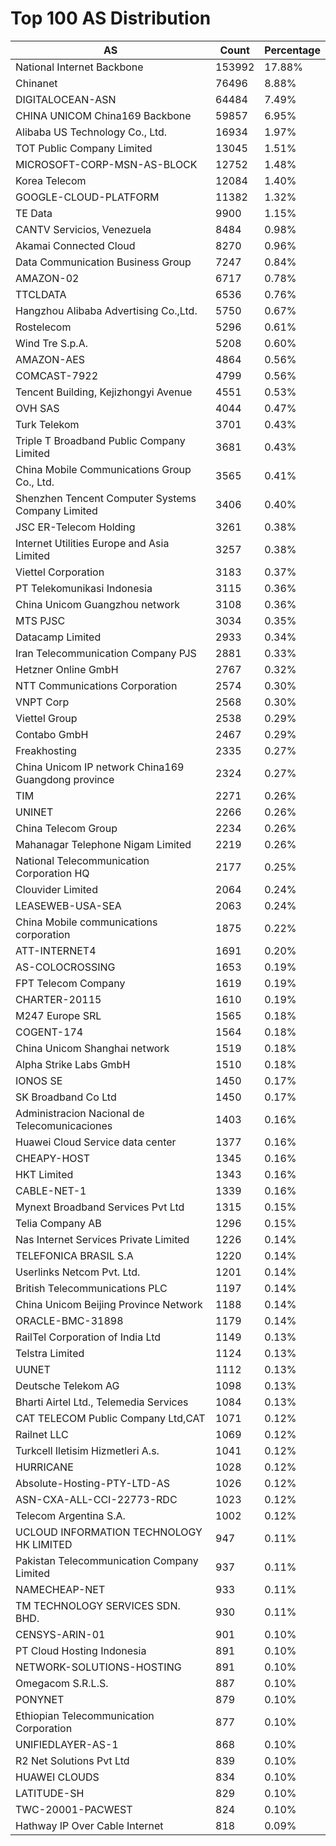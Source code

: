 # Top 100 AS Distribution
| AS | Count | Percentage |
|----|----|----|
| National Internet Backbone | 153992 | 17.88% |
| Chinanet | 76496 | 8.88% |
| DIGITALOCEAN-ASN | 64484 | 7.49% |
| CHINA UNICOM China169 Backbone | 59857 | 6.95% |
| Alibaba US Technology Co., Ltd. | 16934 | 1.97% |
| TOT Public Company Limited | 13045 | 1.51% |
| MICROSOFT-CORP-MSN-AS-BLOCK | 12752 | 1.48% |
| Korea Telecom | 12084 | 1.40% |
| GOOGLE-CLOUD-PLATFORM | 11382 | 1.32% |
| TE Data | 9900 | 1.15% |
| CANTV Servicios, Venezuela | 8484 | 0.98% |
| Akamai Connected Cloud | 8270 | 0.96% |
| Data Communication Business Group | 7247 | 0.84% |
| AMAZON-02 | 6717 | 0.78% |
| TTCLDATA | 6536 | 0.76% |
| Hangzhou Alibaba Advertising Co.,Ltd. | 5750 | 0.67% |
| Rostelecom | 5296 | 0.61% |
| Wind Tre S.p.A. | 5208 | 0.60% |
| AMAZON-AES | 4864 | 0.56% |
| COMCAST-7922 | 4799 | 0.56% |
| Tencent Building, Kejizhongyi Avenue | 4551 | 0.53% |
| OVH SAS | 4044 | 0.47% |
| Turk Telekom | 3701 | 0.43% |
| Triple T Broadband Public Company Limited | 3681 | 0.43% |
| China Mobile Communications Group Co., Ltd. | 3565 | 0.41% |
| Shenzhen Tencent Computer Systems Company Limited | 3406 | 0.40% |
| JSC ER-Telecom Holding | 3261 | 0.38% |
| Internet Utilities Europe and Asia Limited | 3257 | 0.38% |
| Viettel Corporation | 3183 | 0.37% |
| PT Telekomunikasi Indonesia | 3115 | 0.36% |
| China Unicom Guangzhou network | 3108 | 0.36% |
| MTS PJSC | 3034 | 0.35% |
| Datacamp Limited | 2933 | 0.34% |
| Iran Telecommunication Company PJS | 2881 | 0.33% |
| Hetzner Online GmbH | 2767 | 0.32% |
| NTT Communications Corporation | 2574 | 0.30% |
| VNPT Corp | 2568 | 0.30% |
| Viettel Group | 2538 | 0.29% |
| Contabo GmbH | 2467 | 0.29% |
| Freakhosting | 2335 | 0.27% |
| China Unicom IP network China169 Guangdong province | 2324 | 0.27% |
| TIM | 2271 | 0.26% |
| UNINET | 2266 | 0.26% |
| China Telecom Group | 2234 | 0.26% |
| Mahanagar Telephone Nigam Limited | 2219 | 0.26% |
| National Telecommunication Corporation HQ | 2177 | 0.25% |
| Clouvider Limited | 2064 | 0.24% |
| LEASEWEB-USA-SEA | 2063 | 0.24% |
| China Mobile communications corporation | 1875 | 0.22% |
| ATT-INTERNET4 | 1691 | 0.20% |
| AS-COLOCROSSING | 1653 | 0.19% |
| FPT Telecom Company | 1619 | 0.19% |
| CHARTER-20115 | 1610 | 0.19% |
| M247 Europe SRL | 1565 | 0.18% |
| COGENT-174 | 1564 | 0.18% |
| China Unicom Shanghai network | 1519 | 0.18% |
| Alpha Strike Labs GmbH | 1510 | 0.18% |
| IONOS SE | 1450 | 0.17% |
| SK Broadband Co Ltd | 1450 | 0.17% |
| Administracion Nacional de Telecomunicaciones | 1403 | 0.16% |
| Huawei Cloud Service data center | 1377 | 0.16% |
| CHEAPY-HOST | 1345 | 0.16% |
| HKT Limited | 1343 | 0.16% |
| CABLE-NET-1 | 1339 | 0.16% |
| Mynext Broadband Services Pvt Ltd | 1315 | 0.15% |
| Telia Company AB | 1296 | 0.15% |
| Nas Internet Services Private Limited | 1226 | 0.14% |
| TELEFONICA BRASIL S.A | 1220 | 0.14% |
| Userlinks Netcom Pvt. Ltd. | 1201 | 0.14% |
| British Telecommunications PLC | 1197 | 0.14% |
| China Unicom Beijing Province Network | 1188 | 0.14% |
| ORACLE-BMC-31898 | 1179 | 0.14% |
| RailTel Corporation of India Ltd | 1149 | 0.13% |
| Telstra Limited | 1124 | 0.13% |
| UUNET | 1112 | 0.13% |
| Deutsche Telekom AG | 1098 | 0.13% |
| Bharti Airtel Ltd., Telemedia Services | 1084 | 0.13% |
| CAT TELECOM Public Company Ltd,CAT | 1071 | 0.12% |
| Railnet LLC | 1069 | 0.12% |
| Turkcell Iletisim Hizmetleri A.s. | 1041 | 0.12% |
| HURRICANE | 1028 | 0.12% |
| Absolute-Hosting-PTY-LTD-AS | 1026 | 0.12% |
| ASN-CXA-ALL-CCI-22773-RDC | 1023 | 0.12% |
| Telecom Argentina S.A. | 1002 | 0.12% |
| UCLOUD INFORMATION TECHNOLOGY HK LIMITED | 947 | 0.11% |
| Pakistan Telecommunication Company Limited | 937 | 0.11% |
| NAMECHEAP-NET | 933 | 0.11% |
| TM TECHNOLOGY SERVICES SDN. BHD. | 930 | 0.11% |
| CENSYS-ARIN-01 | 901 | 0.10% |
| PT Cloud Hosting Indonesia | 891 | 0.10% |
| NETWORK-SOLUTIONS-HOSTING | 891 | 0.10% |
| Omegacom S.R.L.S. | 887 | 0.10% |
| PONYNET | 879 | 0.10% |
| Ethiopian Telecommunication Corporation | 877 | 0.10% |
| UNIFIEDLAYER-AS-1 | 868 | 0.10% |
| R2 Net Solutions Pvt Ltd | 839 | 0.10% |
| HUAWEI CLOUDS | 834 | 0.10% |
| LATITUDE-SH | 829 | 0.10% |
| TWC-20001-PACWEST | 824 | 0.10% |
| Hathway IP Over Cable Internet | 818 | 0.09% |
